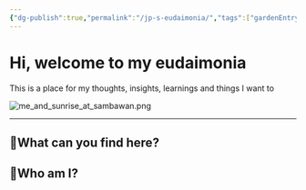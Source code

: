 ```yaml
---
{"dg-publish":true,"permalink":"/jp-s-eudaimonia/","tags":["gardenEntry"]}
---
```


# Hi, welcome to my eudaimonia

This is a place for my thoughts, insights, learnings and things I want to 

![me_and_sunrise_at_sambawan.png](/img/user/Resources/me_and_sunrise_at_sambawan.png)

---
## 🤔What can you find here?



## 🤵Who am I?

